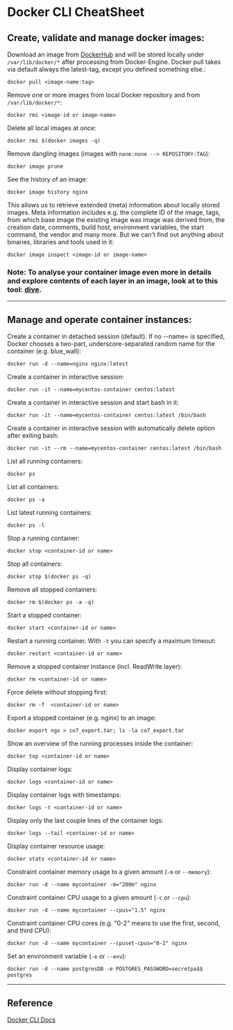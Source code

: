 # Docker CLI CheatSheet

## Create, validate and manage docker images:

Download an image from [DockerHub](https://hub.docker.com/) and will be stored locally under
`/var/lib/docker/*` after processing from Docker-Engine. Docker pull takes via default always the latest-tag, except you defined something else.:
```
docker pull <image-name:tag>
```

Remove one or more images from local Docker repository and from `/var/lib/docker/*`:
```
docker rmi <image-id or image-name>
```

Delete all local images at once:
```
docker rmi $(docker images -q)
```

Remove dangling images (images with `none:none --> REPOSITORY:TAG`):
```
docker image prune
```

See the history of an image:
```
docker image history nginx
```

This allows us to retrieve extended (meta) information about locally stored images. Meta information includes e.g. the complete ID of the image, tags, from which base image the existing image was image was derived from, the creation date, comments, build host, environment variables, the start command, the vendor and many more. But we can't find out anything about binaries, libraries and tools used in it:
```
docker image inspect <image-id or image-name>
```

### Note: To analyse your container image even more in details and explore contents of each layer in an image, look at to this tool: [dive](https://github.com/wagoodman/dive).

---

## Manage and operate container instances:

Create a container in detached session (default). If no --name=<container-instance-name> is specified, Docker chooses a two-part, underscore-separated random name for the container (e.g. blue_wall):
```
docker run -d --name=nginx nginx:latest
```

Create a container in interactive session:
```
docker run -it --name=mycentos-container centos:latest
```

Create a container in interactive session and start bash in it:
```
docker run -it --name=mycentos-container centos:latest /bin/bash
```

Create a container in interactive session with automatically delete option after exiting bash:
```
docker run -it --rm --name=mycentos-container centos:latest /bin/bash
```

List all running containers:
```
docker ps
```

List all containers:
```
docker ps -a
```

List latest running containers:
```
docker ps -l
```

Stop a running container:
```
docker stop <container-id or name>
```

Stop all containers:
```
docker stop $(docker ps -q)
```

Remove all stopped containers:
```
docker rm $(docker ps -a -q)
```

Start a stopped container:
```
docker start <container-id or name>
```

Restart a running container. With `-t` you can specify a maximum timeout:
```
docker restart <container-id or name>
```

Remove a stopped container instance (incl. ReadWrite layer):
```
docker rm <container-id or name>
```

Force delete without stopping first:
```
docker rm -f  <container-id or name>
```

Export a stopped container (e.g. nginx) to an image:
```
docker export ngx > co7_export.tar; ls -la co7_export.tar
```

Show an overview of the running processes inside the container:
```
docker top <container-id or name>
```

Display container logs:
```
docker logs <container-id or name>
```

Display container logs with timestamps:
```
docker logs -t <container-id or name>
```

Display only the last couple lines of the container logs:
```
docker logs --tail <container-id or name>
```

Display container resource usage:
```
docker stats <container-id or name>
```

Constraint container memory usage to a given amount (`-m` or `--memory`):
```
docker run -d --name mycontainer -m="200m" nginx
```

Constraint container CPU usage to a given amount (`-c` or `--cpu`):
```
docker run -d --name mycontainer --cpus="1.5" nginx
```

Constraint container CPU cores (e.g. "0-2" means to use the first, second, and third CPU):
```
docker run -d --name mycontainer --cpuset-cpus="0-2" nginx
```

Set an environment variable (`-e` or `--env`):
```
docker run -d --name postgresDB -e POSTGRES_PASSWORD=secretpa$$ postgres
```

---

## Reference

[Docker CLI Docs](https://docs.docker.com/engine/reference/commandline/cli/)